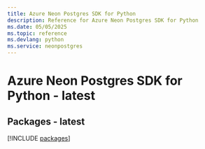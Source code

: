 ```yaml
---
title: Azure Neon Postgres SDK for Python
description: Reference for Azure Neon Postgres SDK for Python
ms.date: 05/05/2025
ms.topic: reference
ms.devlang: python
ms.service: neonpostgres
---
```

# Azure Neon Postgres SDK for Python - latest
## Packages - latest
[!INCLUDE [packages](neon-postgres-index.md)]